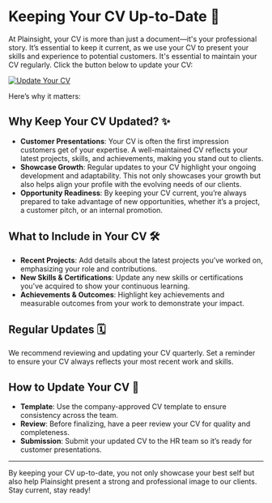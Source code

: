 # Keeping Your CV Up-to-Date 📄

At Plainsight, your CV is more than just a document—it's your professional story. It’s essential to keep it current, as we use your CV to present your skills and experience to potential customers. It's essential to maintain your CV regularly. Click the button below to update your CV:

[![Update Your CV](https://img.shields.io/badge/Update_Your_CV-Click_Here-blue?style=for-the-badge)](https://plainsightis.sharepoint.com/sites/Plainsight/CV/Forms/All%20Active%20Consultants.aspx)


Here’s why it matters:

## Why Keep Your CV Updated? ✨

- **Customer Presentations**: Your CV is often the first impression customers get of your expertise. A well-maintained CV reflects your latest projects, skills, and achievements, making you stand out to clients.
- **Showcase Growth**: Regular updates to your CV highlight your ongoing development and adaptability. This not only showcases your growth but also helps align your profile with the evolving needs of our clients.
- **Opportunity Readiness**: By keeping your CV current, you’re always prepared to take advantage of new opportunities, whether it’s a project, a customer pitch, or an internal promotion.

## What to Include in Your CV 🛠️

- **Recent Projects**: Add details about the latest projects you’ve worked on, emphasizing your role and contributions.
- **New Skills & Certifications**: Update any new skills or certifications you've acquired to show your continuous learning.
- **Achievements & Outcomes**: Highlight key achievements and measurable outcomes from your work to demonstrate your impact.

## Regular Updates 🗓️

We recommend reviewing and updating your CV quarterly. Set a reminder to ensure your CV always reflects your most recent work and skills.

## How to Update Your CV 📝

- **Template**: Use the company-approved CV template to ensure consistency across the team.
- **Review**: Before finalizing, have a peer review your CV for quality and completeness.
- **Submission**: Submit your updated CV to the HR team so it’s ready for customer presentations.

---

By keeping your CV up-to-date, you not only showcase your best self but also help Plainsight present a strong and professional image to our clients. Stay current, stay ready!
